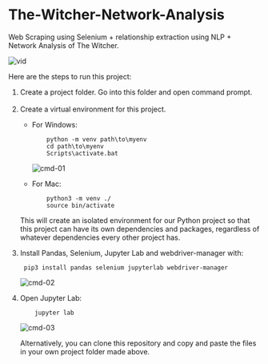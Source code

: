 # The-Witcher-Network-Analysis
Web Scraping using Selenium + relationship extraction using NLP + Network Analysis of The Witcher.

![vid](https://user-images.githubusercontent.com/73981055/215741477-76352669-5347-4f2c-8973-dca06fa0a817.gif)

<p>Here are the steps to run this project:</p>
<ol>
<li>Create a project folder. Go into this folder and open command prompt.</li><br>

<li>Create a virtual environment for this project.</li>
<ul>
  <li>For Windows:</li>
  
        python -m venv path\to\myenv
        cd path\to\myenv
        Scripts\activate.bat
![cmd-01](https://user-images.githubusercontent.com/73981055/215730122-adfffc07-47b5-4148-9585-0c5b55bc56d1.PNG)

  <li>For Mac:</li>
    
        python3 -m venv ./
        source bin/activate
</ul>
<p>This will create an isolated environment for our Python project so that this project can have its own dependencies and packages, regardless of whatever dependencies every other project has.</p>
<li>
Install Pandas, Selenium, Jupyter Lab and webdriver-manager with:<br>

     pip3 install pandas selenium jupyterlab webdriver-manager
![cmd-02](https://user-images.githubusercontent.com/73981055/215730657-35d38493-3a95-408a-ae18-e908282e369f.PNG)

<li><p>Open Jupyter Lab:</p>
  
        jupyter lab
![cmd-03](https://user-images.githubusercontent.com/73981055/215731292-0eb3585d-f881-4650-bf19-6d3dbfa18e99.PNG)
<p>Alternatively, you can clone this repository and copy and paste the files in your own project folder made above.</p>
</ol>
